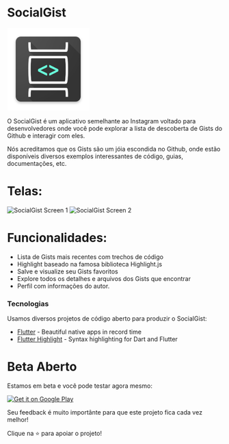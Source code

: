 # **Social**Gist

![Logo](web/icons/Icon-192.png)

O SocialGist é um aplicativo semelhante ao Instagram voltado para desenvolvedores onde você pode explorar a lista de descoberta de Gists do Github e interagir com eles.

Nós acreditamos que os Gists são um jóia escondida no Github, onde estão disponíveis diversos exemplos interessantes de código, guias, documentações, etc.

# Telas:

<img src='https://raw.githubusercontent.com/edufolly/socialgist/master/android/fastlane/metadata/android/pt-BR/images/phoneScreenshots/Nexus%206P%20PT-1.png' height='500' alt='SocialGist Screen 1'> <img src='https://raw.githubusercontent.com/edufolly/socialgist/master/android/fastlane/metadata/android/pt-BR/images/phoneScreenshots/Nexus%206P%20PT-2.png' height='500' alt='SocialGist Screen 2'>

# Funcionalidades:

  - Lista de Gists mais recentes com trechos de código
  - Highlight baseado na famosa biblioteca Highlight.js
  - Salve e visualize seu Gists favoritos
  - Explore todos os detalhes e arquivos dos Gists que encontrar
  - Perfil com informações do autor.

### Tecnologias
Usamos diversos projetos de código aberto para produzir o SocialGist:

* [Flutter](https://flutter.dev/) - Beautiful native apps in record time
* [Flutter Highlight](https://git-touch.github.io/highlight) - Syntax highlighting for Dart and Flutter


# Beta Aberto

Estamos em beta e você pode testar agora mesmo:

<a href='https://play.google.com/store/io.github.edufolly.socialgist?utm_source=github&utm_campaign=github&pcampaignid=pcampaignidMKT-Other-global-all-co-prtnr-py-PartBadge-Mar2515-1'><img alt='Get it on Google Play' width='240' src='https://play.google.com/intl/en_us/badges/static/images/badges/en_badge_web_generic.png'/></a>

Seu feedback é muito importânte para que este projeto fica cada vez melhor!

Clique na :star: para apoiar o projeto!
